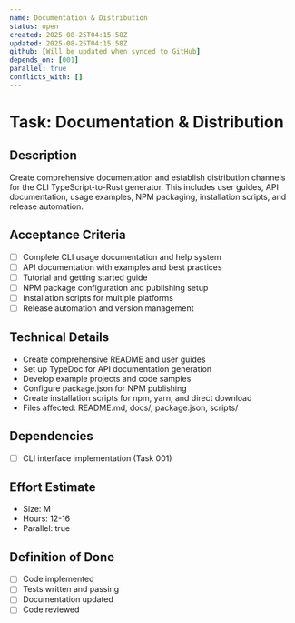```yaml
---
name: Documentation & Distribution
status: open
created: 2025-08-25T04:15:58Z
updated: 2025-08-25T04:15:58Z
github: [Will be updated when synced to GitHub]
depends_on: [001]
parallel: true
conflicts_with: []
---
```


# Task: Documentation & Distribution

## Description
Create comprehensive documentation and establish distribution channels for the CLI TypeScript-to-Rust generator. This includes user guides, API documentation, usage examples, NPM packaging, installation scripts, and release automation.

## Acceptance Criteria
- [ ] Complete CLI usage documentation and help system
- [ ] API documentation with examples and best practices
- [ ] Tutorial and getting started guide
- [ ] NPM package configuration and publishing setup
- [ ] Installation scripts for multiple platforms
- [ ] Release automation and version management

## Technical Details
- Create comprehensive README and user guides
- Set up TypeDoc for API documentation generation
- Develop example projects and code samples
- Configure package.json for NPM publishing
- Create installation scripts for npm, yarn, and direct download
- Files affected: README.md, docs/, package.json, scripts/

## Dependencies
- [ ] CLI interface implementation (Task 001)

## Effort Estimate
- Size: M
- Hours: 12-16
- Parallel: true

## Definition of Done
- [ ] Code implemented
- [ ] Tests written and passing
- [ ] Documentation updated
- [ ] Code reviewed